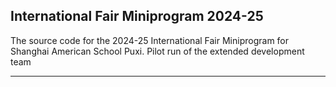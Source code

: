 ## International Fair Miniprogram 2024-25
The source code for the 2024-25 International Fair Miniprogram for Shanghai American School Puxi. Pilot run of the extended development team

---



